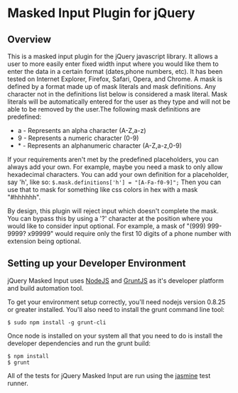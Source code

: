 Masked Input Plugin for jQuery
==============================

Overview
--------
This is a masked input plugin for the jQuery javascript library. It allows a user to more easily enter fixed width input where you would like them to enter the data in a certain format (dates,phone numbers, etc). It has been tested on Internet Explorer, Firefox, Safari, Opera, and Chrome.  A mask is defined by a format made up of mask literals and mask definitions. Any character not in the definitions list below is considered a mask literal. Mask literals will be automatically entered for the user as they type and will not be able to be removed by the user.The following mask definitions are predefined:

* a - Represents an alpha character (A-Z,a-z)
* 9 - Represents a numeric character (0-9)
* \* - Represents an alphanumeric character (A-Z,a-z,0-9)

If your requirements aren't met by the predefined placeholders, you can always add your own. For example, maybe you need a mask to only allow hexadecimal characters. You can add your own definition for a placeholder, say 'h', like so: `$.mask.definitions['h'] = "[A-Fa-f0-9]";` Then you can use that to mask for something like css colors in hex with a mask "#hhhhhh".

By design, this plugin will reject input which doesn't complete the mask. You can bypass this by using a '?' character at the position where you would like to consider input optional. For example, a mask of "(999) 999-9999? x99999" would require only the first 10 digits of a phone number with extension being optional.

Setting up your Developer Environment
-------------------------------------
jQuery Masked Input uses [NodeJS](http://www.nodejs.org) and [GruntJS](http://www.gruntjs.com) as it's developer platform and build automation tool.

To get your environment setup correctly, you'll need nodejs version 0.8.25 or greater installed. You'll also need to install the grunt command line tool:

    $ sudo npm install -g grunt-cli

Once node is installed on your system all that you need to do is install the developer dependencies and run the grunt build:

    $ npm install
    $ grunt

All of the tests for jQuery Masked Input are run using the [jasmine](http://pivotal.github.io/jasmine/) test runner.
